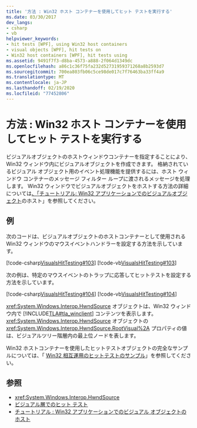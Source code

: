 ```yaml
---
title: '方法 : Win32 ホスト コンテナーを使用してヒット テストを実行する'
ms.date: 03/30/2017
dev_langs:
- csharp
- vb
helpviewer_keywords:
- hit tests [WPF], using Win32 host containers
- visual objects [WPF], hit tests on
- Win32 host containers [WPF], hit tests using
ms.assetid: 9491f7f3-d8ba-4573-a888-2f064d1349dc
ms.openlocfilehash: a86c1c36f75fa232d52731959371268a8b2593d7
ms.sourcegitcommit: 700ea803fb06c5ce98de017c7f76463ba33ff4a9
ms.translationtype: MT
ms.contentlocale: ja-JP
ms.lasthandoff: 02/19/2020
ms.locfileid: "77452806"
---
```

# <a name="how-to-hit-test-using-a-win32-host-container"></a>方法 : Win32 ホスト コンテナーを使用してヒット テストを実行する
ビジュアルオブジェクトのホストウィンドウコンテナーを指定することにより、Win32 ウィンドウ内にビジュアルオブジェクトを作成できます。 格納されているビジュアル オブジェクト用のイベント処理機能を提供するには、ホスト ウィンドウ コンテナーのメッセージ フィルター ループに渡されるメッセージを処理します。 Win32 ウィンドウでビジュアルオブジェクトをホストする方法の詳細については[、「チュートリアル: Win32 アプリケーションでのビジュアルオブジェクト](tutorial-hosting-visual-objects-in-a-win32-application.md)のホスト」を参照してください。  
  
## <a name="example"></a>例  
 次のコードは、ビジュアルオブジェクトのホストコンテナーとして使用される Win32 ウィンドウのマウスイベントハンドラーを設定する方法を示しています。  
  
 [!code-csharp[VisualsHitTesting#103](~/samples/snippets/csharp/VS_Snippets_Wpf/VisualsHitTesting/CSharp/MyWindow.cs#103)]
 [!code-vb[VisualsHitTesting#103](~/samples/snippets/visualbasic/VS_Snippets_Wpf/VisualsHitTesting/VisualBasic/MyWindow.vb#103)]  
  
 次の例は、特定のマウスイベントのトラップに応答してヒットテストを設定する方法を示しています。  
  
 [!code-csharp[VisualsHitTesting#104](~/samples/snippets/csharp/VS_Snippets_Wpf/VisualsHitTesting/CSharp/MyCircle.cs#104)]
 [!code-vb[VisualsHitTesting#104](~/samples/snippets/visualbasic/VS_Snippets_Wpf/VisualsHitTesting/VisualBasic/MyCircle.vb#104)]  
  
 <xref:System.Windows.Interop.HwndSource> オブジェクトは、Win32 ウィンドウ内で [!INCLUDE[TLA#tla_winclient](../../../../includes/tlasharptla-winclient-md.md)] コンテンツを表示します。 <xref:System.Windows.Interop.HwndSource> オブジェクトの <xref:System.Windows.Interop.HwndSource.RootVisual%2A> プロパティの値は、ビジュアルツリー階層内の最上位ノードを表します。  
  
 Win32 ホストコンテナーを使用したヒットテストオブジェクトの完全なサンプルについては、「 [Win32 相互運用のヒットテストのサンプル](https://github.com/microsoft/WPF-Samples/tree/master/Visual%20Layer/VisualsHitTesting)」を参照してください。  
  
## <a name="see-also"></a>参照

- <xref:System.Windows.Interop.HwndSource>
- [ビジュアル層でのヒット テスト](hit-testing-in-the-visual-layer.md)
- [チュートリアル : Win32 アプリケーションでのビジュアル オブジェクトのホスト](tutorial-hosting-visual-objects-in-a-win32-application.md)
